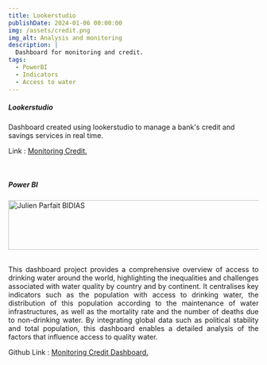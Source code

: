```yaml
---
title: Lookerstudio
publishDate: 2024-01-06 00:00:00
img: /assets/credit.png
img_alt: Analysis and monitoring
description: |
  Dashboard for monitoring and credit.
tags:
  - PowerBI
  - Indicators
  - Access to water
---
```


##### Lookerstudio 

Dashboard created using lookerstudio to manage a bank's credit and savings services in real time.

Link : <a href="https://lookerstudio.google.com/reporting/c26f8720-9020-4c3c-8bdc-d4d51da56bf2">Monitoring Credit.</a>

<br>


##### Power BI 


<BaseLayout title="About me | Julien Bidias" description="About Julien Parfait BIDIAS">
	<div class="stack gap-20">
		<main class="wrapper about">
			<Hero
				title="Resarch Paper"
				tagline=""
			>
				<img
					width="650"
					height="100"
					src="/assets/powerbi2.png"
					alt="Julien Parfait BIDIAS"
					style="display: block; margin: 0 auto;"
				/>
			</Hero>


<br>


<p style="text-align: justify;">
This dashboard project provides a comprehensive overview of access to drinking water around the world, highlighting the inequalities and challenges associated with water quality by country and by continent. It centralises key indicators such as the population with access to drinking water, the distribution of this population according to the maintenance of water infrastructures, as well as the mortality rate and the number of deaths due to non-drinking water. By integrating global data such as political stability and total population, this dashboard enables a detailed analysis of the factors that influence access to quality water.
</p>

 Github Link : <a href="https://lookerstudio.google.com/u/0/reporting/c26f8720-9020-4c3c-8bdc-d4d51da56bf2/page/RhzYE?s=ghiWcP4AKIE">Monitoring Credit Dashboard.</a>


